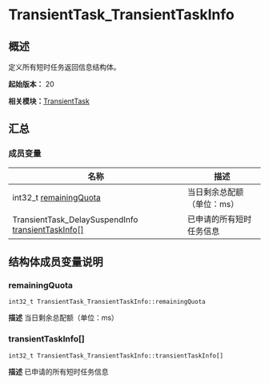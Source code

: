 # TransientTask_TransientTaskInfo


## 概述

定义所有短时任务返回信息结构体。

**起始版本：** 20

**相关模块：**[TransientTask](_transient_task.md)


## 汇总


### 成员变量

| 名称                                                                                             | 描述             | 
|------------------------------------------------------------------------------------------------|----------------|
| int32_t [remainingQuota](#remainingquota)                                                      | 当日剩余总配额（单位：ms） | 
| TransientTask_DelaySuspendInfo [transientTaskInfo[]](#_transient_task___delay_suspend_info.md) | 已申请的所有短时任务信息   | 


## 结构体成员变量说明


### remainingQuota

```
int32_t TransientTask_TransientTaskInfo::remainingQuota
```
**描述**
当日剩余总配额（单位：ms）


### transientTaskInfo[]

```
int32_t TransientTask_TransientTaskInfo::transientTaskInfo[]
```
**描述**
已申请的所有短时任务信息